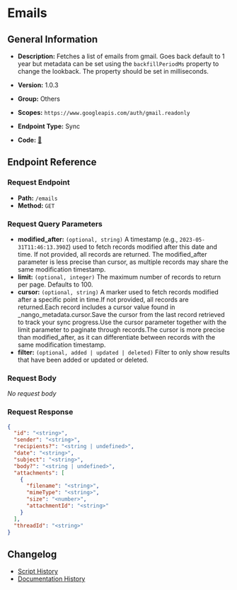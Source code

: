 # Emails

## General Information

- **Description:** Fetches a list of emails from gmail. Goes back default to 1 year
but metadata can be set using the `backfillPeriodMs` property
to change the lookback. The property should be set in milliseconds.

- **Version:** 1.0.3
- **Group:** Others
- **Scopes:** `https://www.googleapis.com/auth/gmail.readonly`
- **Endpoint Type:** Sync
- **Code:** [🔗](https://github.com/NangoHQ/integration-templates/tree/main/integrations/google-mail/syncs/emails.ts)


## Endpoint Reference

### Request Endpoint

- **Path:** `/emails`
- **Method:** `GET`

### Request Query Parameters

- **modified_after:** `(optional, string)` A timestamp (e.g., `2023-05-31T11:46:13.390Z`) used to fetch records modified after this date and time. If not provided, all records are returned. The modified_after parameter is less precise than cursor, as multiple records may share the same modification timestamp.
- **limit:** `(optional, integer)` The maximum number of records to return per page. Defaults to 100.
- **cursor:** `(optional, string)` A marker used to fetch records modified after a specific point in time.If not provided, all records are returned.Each record includes a cursor value found in _nango_metadata.cursor.Save the cursor from the last record retrieved to track your sync progress.Use the cursor parameter together with the limit parameter to paginate through records.The cursor is more precise than modified_after, as it can differentiate between records with the same modification timestamp.
- **filter:** `(optional, added | updated | deleted)` Filter to only show results that have been added or updated or deleted.

### Request Body

_No request body_

### Request Response

```json
{
  "id": "<string>",
  "sender": "<string>",
  "recipients?": "<string | undefined>",
  "date": "<string>",
  "subject": "<string>",
  "body?": "<string | undefined>",
  "attachments": [
    {
      "filename": "<string>",
      "mimeType": "<string>",
      "size": "<number>",
      "attachmentId": "<string>"
    }
  ],
  "threadId": "<string>"
}
```

## Changelog

- [Script History](https://github.com/NangoHQ/integration-templates/commits/main/integrations/google-mail/syncs/emails.ts)
- [Documentation History](https://github.com/NangoHQ/integration-templates/commits/main/integrations/google-mail/syncs/emails.md)

<!-- END  GENERATED CONTENT -->

